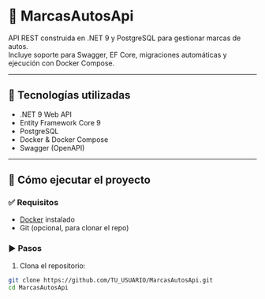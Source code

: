 # 🚗 MarcasAutosApi

API REST construida en .NET 9 y PostgreSQL para gestionar marcas de autos.  
Incluye soporte para Swagger, EF Core, migraciones automáticas y ejecución con Docker Compose.

---

## 🔧 Tecnologías utilizadas

- .NET 9 Web API
- Entity Framework Core 9
- PostgreSQL
- Docker & Docker Compose
- Swagger (OpenAPI)

---

## 🚀 Cómo ejecutar el proyecto

### ✅ Requisitos

- [Docker](https://www.docker.com/products/docker-desktop) instalado
- Git (opcional, para clonar el repo)

### ▶️ Pasos

1. Clona el repositorio:

```bash
git clone https://github.com/TU_USUARIO/MarcasAutosApi.git
cd MarcasAutosApi
